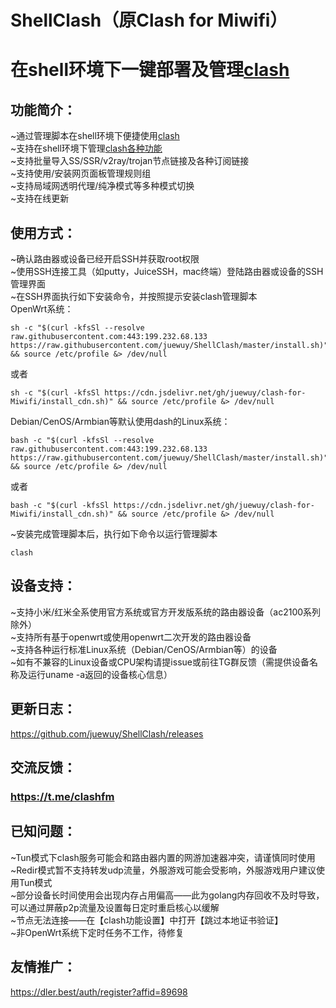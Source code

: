 # ShellClash（原Clash for Miwifi）
在shell环境下一键部署及管理[clash](https://github.com/Dreamacro/clash)
=====

功能简介：
--
~通过管理脚本在shell环境下便捷使用[clash](https://github.com/Dreamacro/clash)<br>
~支持在shell环境下管理[clash各种功能](https://lancellc.gitbook.io/clash)<br>
~支持批量导入SS/SSR/v2ray/trojan节点链接及各种订阅链接<br>
~支持使用/安装网页面板管理规则组<br>
~支持局域网透明代理/纯净模式等多种模式切换<br>
~支持在线更新<br>

使用方式：
--
~确认路由器或设备已经开启SSH并获取root权限<br>
~使用SSH连接工具（如putty，JuiceSSH，mac终端）登陆路由器或设备的SSH管理界面<br>
~在SSH界面执行如下安装命令，并按照提示安装clash管理脚本<br>
OpenWrt系统：
```Shell
sh -c "$(curl -kfsSl --resolve raw.githubusercontent.com:443:199.232.68.133 https://raw.githubusercontent.com/juewuy/ShellClash/master/install.sh)" && source /etc/profile &> /dev/null
```
或者
```Shell
sh -c "$(curl -kfsSl https://cdn.jsdelivr.net/gh/juewuy/clash-for-Miwifi/install_cdn.sh)" && source /etc/profile &> /dev/null
```
Debian/CenOS/Armbian等默认使用dash的Linux系统：
```Shell
bash -c "$(curl -kfsSl --resolve raw.githubusercontent.com:443:199.232.68.133 https://raw.githubusercontent.com/juewuy/ShellClash/master/install.sh)" && source /etc/profile &> /dev/null
```
或者
```Shell
bash -c "$(curl -kfsSl https://cdn.jsdelivr.net/gh/juewuy/clash-for-Miwifi/install_cdn.sh)" && source /etc/profile &> /dev/null
```
~安装完成管理脚本后，执行如下命令以运行管理脚本<br>
```Shell
clash
```

设备支持：
--
~支持小米/红米全系使用官方系统或官方开发版系统的路由器设备（ac2100系列除外）<br>
~支持所有基于openwrt或使用openwrt二次开发的路由器设备<br>
~支持各种运行标准Linux系统（Debian/CenOS/Armbian等）的设备<br>
~如有不兼容的Linux设备或CPU架构请提issue或前往TG群反馈（需提供设备名称及运行uname -a返回的设备核心信息）<br>

更新日志：
--
https://github.com/juewuy/ShellClash/releases

交流反馈：
--
### https://t.me/clashfm 

已知问题：
--
~Tun模式下clash服务可能会和路由器内置的网游加速器冲突，请谨慎同时使用<br>
~Redir模式暂不支持转发udp流量，外服游戏可能会受影响，外服游戏用户建议使用Tun模式<br>
~部分设备长时间使用会出现内存占用偏高——此为golang内存回收不及时导致，可以通过屏蔽p2p流量及设置每日定时重启核心以缓解<br>
~节点无法连接——在【clash功能设置】中打开【跳过本地证书验证】<br>
~非OpenWrt系统下定时任务不工作，待修复<br>

友情推广：
--
https://dler.best/auth/register?affid=89698

